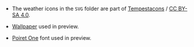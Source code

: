 * The weather icons in the `SVG` folder are part of [Tempestacons](https://github.com/zagortenay333/Tempestacons) / [CC BY-SA 4.0](https://creativecommons.org/licenses/by/4.0/).

* [Wallpaper](http://nosphere.deviantart.com/art/Ns-Wp-03-447969721) used in preview.

* [Poiret One](https://www.google.com/fonts/specimen/Poiret+One) font used in preview.
